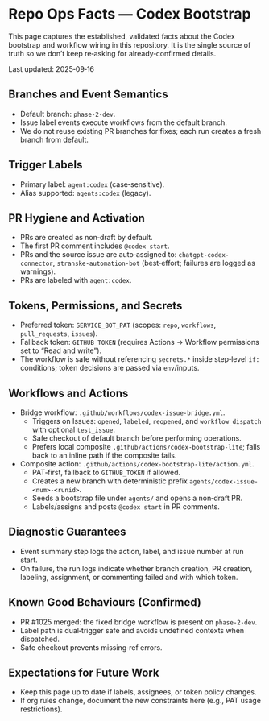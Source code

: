 # Repo Ops Facts — Codex Bootstrap

This page captures the established, validated facts about the Codex bootstrap and workflow wiring in this repository. It is the single source of truth so we don’t keep re‑asking for already‑confirmed details.

Last updated: 2025‑09‑16

## Branches and Event Semantics
- Default branch: `phase-2-dev`.
- Issue label events execute workflows from the default branch.
- We do not reuse existing PR branches for fixes; each run creates a fresh branch from default.

## Trigger Labels
- Primary label: `agent:codex` (case‑sensitive).
- Alias supported: `agents:codex` (legacy).

## PR Hygiene and Activation
- PRs are created as non‑draft by default.
- The first PR comment includes `@codex start`.
- PRs and the source issue are auto‑assigned to: `chatgpt-codex-connector`, `stranske-automation-bot` (best‑effort; failures are logged as warnings).
- PRs are labeled with `agent:codex`.

## Tokens, Permissions, and Secrets
- Preferred token: `SERVICE_BOT_PAT` (scopes: `repo`, `workflows`, `pull_requests`, `issues`).
- Fallback token: `GITHUB_TOKEN` (requires Actions → Workflow permissions set to “Read and write”).
- The workflow is safe without referencing `secrets.*` inside step‑level `if:` conditions; token decisions are passed via `env`/inputs.

## Workflows and Actions
- Bridge workflow: `.github/workflows/codex-issue-bridge.yml`.
  - Triggers on Issues: `opened`, `labeled`, `reopened`, and `workflow_dispatch` with optional `test_issue`.
  - Safe checkout of default branch before performing operations.
  - Prefers local composite `.github/actions/codex-bootstrap-lite`; falls back to an inline path if the composite fails.
- Composite action: `.github/actions/codex-bootstrap-lite/action.yml`.
  - PAT‑first, fallback to `GITHUB_TOKEN` if allowed.
  - Creates a new branch with deterministic prefix `agents/codex-issue-<num>-<runid>`.
  - Seeds a bootstrap file under `agents/` and opens a non‑draft PR.
  - Labels/assigns and posts `@codex start` in PR comments.

## Diagnostic Guarantees
- Event summary step logs the action, label, and issue number at run start.
- On failure, the run logs indicate whether branch creation, PR creation, labeling, assignment, or commenting failed and with which token.

## Known Good Behaviours (Confirmed)
- PR #1025 merged: the fixed bridge workflow is present on `phase-2-dev`.
- Label path is dual‑trigger safe and avoids undefined contexts when dispatched.
- Safe checkout prevents missing‑ref errors.

## Expectations for Future Work
- Keep this page up to date if labels, assignees, or token policy changes.
- If org rules change, document the new constraints here (e.g., PAT usage restrictions).
